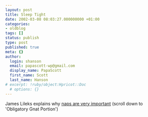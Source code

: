 ```yaml
---
layout: post
title: Sleep Tight
date: 2002-03-08 08:03:27.000000000 +01:00
categories:
- oldblog
tags: []
status: publish
type: post
published: true
meta: {}
author:
  login: shanson
  email: papascott-wp@gmail.com
  display_name: PapaScott
  first_name: Scott
  last_name: Hanson
# excerpt: !ruby/object:Hpricot::Doc
  # options: {}
---
```

<p>James Lileks explains why <a href="http://www.lileks.com/bleats/030802.html">naps are very important</a> (scroll down to 'Obligatory Gnat Portion')</p>
